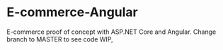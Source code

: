 # E-commerce-Angular
E-commerce proof of concept with ASP.NET Core and Angular.
Change branch to MASTER to see code WIP,

